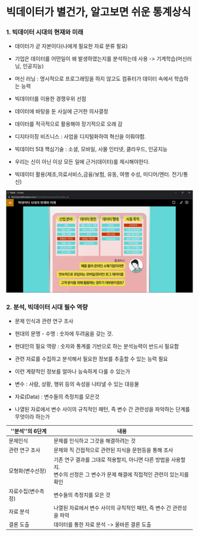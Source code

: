 # 빅데이터가 별건가, 알고보면 쉬운 통계상식



### 1. 빅데이터 시대의 현재와 미래

- 데이터가 곧 자본이다(나에게 필요한 자료 분류 필요)

- 기업은 데이터를 어떤일이 왜 발생하였는지를 분석하는데 사용 -> 기계학습(머신러닝, 인공지능)

- 머신 러닝 : 명시적으로 프로그래밍을 하지 않고도 컴퓨터가 데이터 속에서 학습하는 능력

- 빅데이터를 이용한 경쟁우위 선점
- 데이터에 바탕을 둔 사실에 근거한 의사결정

- 데이터를 적극적으로 활용해야 장기적으로 오래 감



- 디지타이징 비즈니스 : 사업을 디지털화하여 혁신을 이뤄야함.
- 빅데이터 5대 핵심기술 : 소셜, 모바일, 사물 인터넷, 클라우드, 인공지능

- 우리는 신이 아닌 이상 모든 일에 근거(데이터)를 제시해야한다.

- 빅데이터 활용(제조,의료서비스,금융/보험, 유동, 여행 수성, 미디어/엔터. 전기/통신)

![image-20211211132445469](BigData_Elearning.assets/image-20211211132445469.png)



### 2. 분석, 빅데이터 시대 필수 역량

- 문제 인식과 관련 연구 조사
- 현대의 문맹 - 수맹 : 숫자에 두려움을 갖는 것.
- 현대인의 필요 역량 : 숫자와 통계를 기반으로 하는 분석능력이 반드시 필요함
- 관련 자료를 수집하고 분석해서 필요한 정보를 추출할 수 있는 능력 필요
- 이런 계량적인 정보를 얼마나 능숙하게 다룰 수 있는가

- 변수 : 사람, 상황, 행위 등의 속성을 나타낼 수 있는 대응물
- 자료(Data) : 변수들의 측정치를 모은것
- 나열된 자료에서 변수 사이의 규칙적인 패턴, 즉 변수 간 관련성을 파악하는 단계를 무엇이라 하는가

| ''분석''의 6단계   | 내용                                                         |
| ------------------ | ------------------------------------------------------------ |
| 문제인식           | 문제를 인식하고 그것을 해결하려는 것                         |
| 관련 연구 조사     | 문제와 직 간접적으로 관련된 지식을 문헌등을 통해 조사        |
| 모형화(변수선정)   | 기존 연구 결과를 그대로 적용할지, 아니면 다른 방법을 사용할지. <br />변수의 선정은 그 변수가 문제 해결에 직접적인 관련이 있는지를 확인 |
| 자료수집(변수측정) | 변수들의 측정치를 모은 것                                    |
| 자료 분석          | 나열된 자료에서 변수 사이의 규칙적인 패턴, 즉 변수 간 관련성을 파악 |
| 결론 도출          | 데이터를 통한 자료 분석 -> 올바른 결론 도출                  |
